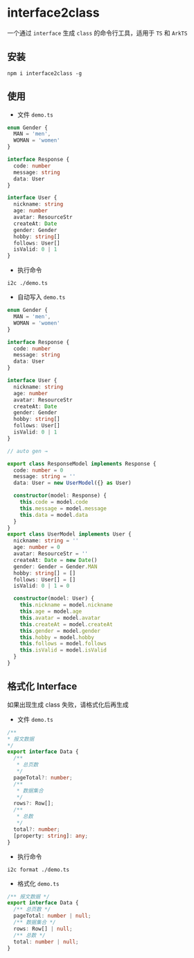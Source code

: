 # interface2class

一个通过 `interface` 生成 `class` 的命令行工具，适用于 `TS` 和 `ArkTS`

## 安装 

```shell
npm i interface2class -g
```

## 使用

- 文件 `demo.ts`

```typescript
enum Gender {
  MAN = 'men',
  WOMAN = 'women'
}

interface Response {
  code: number
  message: string
  data: User
}

interface User {
  nickname: string
  age: number
  avatar: ResourceStr
  createAt: Date 
  gender: Gender
  hobby: string[]
  follows: User[]
  isValid: 0 | 1
}
```

- 执行命令

```shell
i2c ./demo.ts
```

- 自动写入 `demo.ts`

```typescript
enum Gender {
  MAN = 'men',
  WOMAN = 'women'
}

interface Response {
  code: number
  message: string
  data: User
}

interface User {
  nickname: string
  age: number
  avatar: ResourceStr
  createAt: Date 
  gender: Gender
  hobby: string[]
  follows: User[]
  isValid: 0 | 1
}

// auto gen →

export class ResponseModel implements Response {
  code: number = 0
  message: string = ''
  data: User = new UserModel({} as User)

  constructor(model: Response) {
    this.code = model.code
    this.message = model.message
    this.data = model.data
  }
}
export class UserModel implements User {
  nickname: string = ''
  age: number = 0
  avatar: ResourceStr = ''
  createAt: Date = new Date()
  gender: Gender = Gender.MAN
  hobby: string[] = []
  follows: User[] = []
  isValid: 0 | 1 = 0

  constructor(model: User) {
    this.nickname = model.nickname
    this.age = model.age
    this.avatar = model.avatar
    this.createAt = model.createAt
    this.gender = model.gender
    this.hobby = model.hobby
    this.follows = model.follows
    this.isValid = model.isValid
  }
}
```

## 格式化 Interface 

如果出现生成 class 失败，请格式化后再生成

- 文件 `demo.ts`
```typescript
/**
* 报文数据
*/
export interface Data {
  /**
   * 总页数
   */
  pageTotal?: number;
  /**
   * 数据集合
   */
  rows?: Row[];
  /**
   * 总数
   */
  total?: number;
  [property: string]: any;
}
```

- 执行命令

```shell
i2c format ./demo.ts
```

- 格式化 `demo.ts`

```typescript
/** 报文数据 */
export interface Data {
  /** 总页数 */
  pageTotal: number | null;
  /** 数据集合 */
  rows: Row[] | null;
  /** 总数 */
  total: number | null;
}
```